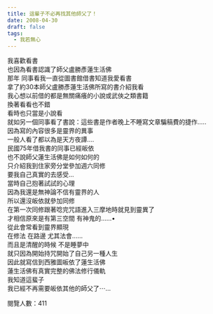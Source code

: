 ```yaml
---
title: 這輩子不必再找其他師父了！
date: 2008-04-30
draft: false
tags:
  - 我若無心
---
```

我喜歡看書  
也因為看書認識了師父盧勝彥蓮生活佛  
那年 同事看我一直從圖書館借書知道我愛看書  
拿了約30本師父盧勝彥蓮生活佛所寫的書介紹我看  
我心想以前借的都是無關痛癢的小說或武俠之類書籍  
換著看看也不錯  
看時也只當是小說看  
就如另一個同事看了書說：這些書是作者晚上不睡寫文章騙稿費的捷作…..  
因為寫的內容很多是靈界的異事  
一般人看了都以為是天方夜譚….  
民國75年借我書的同事已經皈依  
也不說師父蓮生活佛是如何如何的  
只介紹我到住家旁分堂參加週六同修  
要我自己真實的去感受…  
當時自己抱著試試的心理  
因為我還是無神論不信有靈界的人  
所以還沒皈依就參加同修  
在第一次同修跟著唸完咒語進入三摩地時就見到靈異了  
才相信原來是有第三空間 有神鬼的……•  
從此會常看到靈界顯現  
在修法 在路邊 尤其法會…...  
而且是清醒的時候 不是睡夢中  
就只因為開始持咒開始了自己另一種人生  
因此就寫信到西雅圖皈依了蓮生活佛  
蓮生活佛有真實完整的佛法修行儀軌  
我知道這蜚子  
我已經不再需要皈依其他的師父了⋯…  


閱覽人數：411